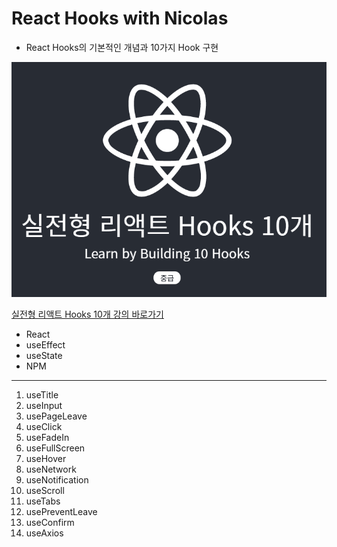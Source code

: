 # React Hooks with Nicolas

- React Hooks의 기본적인 개념과 10가지 Hook 구현

![img](https://github.com/dudwns9331/WebStudy/blob/master/hooks/Title.PNG)

[실전형 리액트 Hooks 10개 강의 바로가기](https://nomadcoders.co/react-hooks-introduction)

- React
- useEffect
- useState
- NPM

---

1. useTitle
2. useInput
3. usePageLeave
4. useClick
5. useFadeIn
6. useFullScreen
7. useHover
8. useNetwork
9. useNotification
10. useScroll
11. useTabs
12. usePreventLeave
13. useConfirm
14. useAxios
